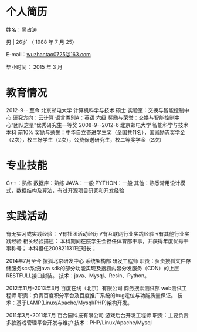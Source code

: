 个人简历
========
姓名：吴占涛

男 | 26岁 （ 1988 年 7 月 25）

E-mail：wuzhantao0725@163.com

毕业时间： 2015 年 3 月

教育情况
========
2012-9-- 至今        北京邮电大学       计算机科学与技术      硕士
实验室：交换与智能控制中心        研究方向：云计算
语言类别A：英语    六级
奖励与荣誉：交换与智能控制中心“团队之星”优秀研究生一等奖
2008-9--2012-6       北京邮电大学        智能科学与技术        本科        前10%
奖励与荣誉：中华自立奋进学生奖（全国共11名），国家励志奖学金（2次），校三好学生（2次），公费保送研究生，校二等奖学金（2次）

专业技能
========
C++：熟练
数据库：熟练
JAVA：一般
PYTHON：一般
其他：熟悉常用设计模式，数据结构及算法，有过开源项目研究和开发经验

实践活动
========
有无实习或实践经验： √有社团活动经历  √有互联网行业实践经验  √有其他行业实践经验 
相关经验描述：
本科期间在院学生会担任体育部干事，并获得年度优秀干事称号；
本科担任2008211311班班长；

2014年7月至今 搜狐北京研发中心 系统架构部 研发工程师
职责：负责搜狐文件存储服务scs系统java sdk的部分功能实现及搜狐内容分发服务（CDN）的上层RESTFULL接口封装。
技术：java、Mysql、Resin、Python。

2012年11月-2013年3月 百度在线（北京）有限公司 商务搜索测试部 web测试工程师
职责：负责百度积分平台及百度推广系统的bug定位与功能质量保证。
技术：基于LAMP(Linux/Apache/Mysql/PHP)架构开发。

2011年3月-2011年7月 百合园科技有限公司 游戏后台开发工程师
职责：主要负责多款游戏管理平台开发与维护
技术：PHP/Linux/Apache/Mysql
